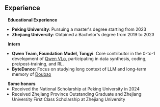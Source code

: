 ## Experience

<h4 style="margin:0 10px 0;">Educational Experience</h4>

<div style="margin:0 0 5px;">

- **Peking University**: Pursuing a master's degree starting from 2023
- **Zhejiang University**: Obtained a Bachelor's degree from 2019 to 2023

</div>

<h4 style="margin:0 10px 0;">Intern</h4>

<div style="margin:0 0 5px;">
  
- **Qwen Team, Foundation Model, Tongyi**:  Core contributor in the 0-to-1 development of [Qwen VLo](https://qwenlm.github.io/blog/qwen-vlo/), participating in data synthesis, coding, pre/post-training, and RL.
- **ByteDance**: Focus on studying long context of LLM and long-term memory of [Doubao](https://www.doubao.com/chat/)

</div>



<h4 style="margin:0 10px 0;">Some honors</h4>

<ul style="margin:0 0 20px;">
  <li>Received the National Scholarship at Peking University in 2024</li>
  <li>Received Zhejiang Province Outstanding Graduate and Zhejiang University First Class Scholarship at Zhejiang University</li>

</ul>
